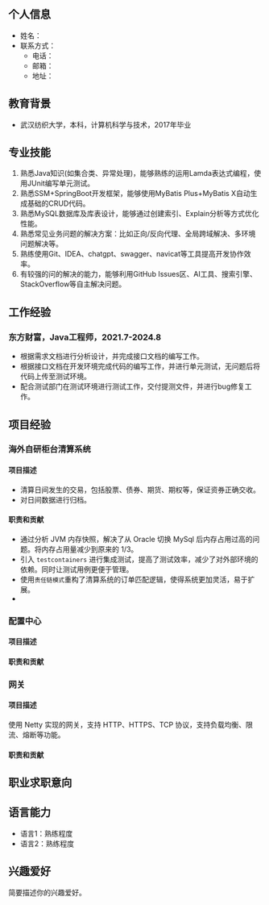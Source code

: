 ## 个人信息
- 姓名：
- 联系方式：
  - 电话：
  - 邮箱：
  - 地址：

## 教育背景
- 武汉纺织大学，本科，计算机科学与技术，2017年毕业

## 专业技能
1. 熟悉Java知识(如集合类、异常处理)，能够熟练的运用Lamda表达式编程，使用JUnit编写单元测试。
2. 熟悉SSM+SpringBoot开发框架，能够使用MyBatis Plus+MyBatis X自动生成基础的CRUD代码。
3. 熟悉MySQL数据库及库表设计，能够通过创建索引、Explain分析等方式优化性能。
4. 熟悉常见业务问题的解决方案：比如正向/反向代理、全局跨域解决、多环境问题解决等。
5. 熟练使用Git、IDEA、chatgpt、swagger、navicat等工具提高开发协作效率。
6. 有较强的问的解决的能力，能够利用GitHub Issues区、AI工具、搜索引擎、StackOverflow等自主解决问题。

## 工作经验
### 东方财富，Java工程师，2021.7-2024.8
- 根据需求文档进行分析设计，并完成接口文档的编写工作。
- 根据接口文档在开发环境完成代码的编写工作，并进行单元测试，无问题后将代码上传至测试环境。
- 配合测试部门在测试环境进行测试工作，交付提测文件，并进行bug修复工作。

## 项目经验
### 海外自研柜台清算系统
#### 项目描述
- 清算日间发生的交易，包括股票、债券、期货、期权等，保证资券正确交收。
- 对日间数据进行归档。

#### 职责和贡献
- 通过分析 JVM 内存快照，解决了从 Oracle 切换 MySql 后内存占用过高的问题。将内存占用量减少到原来的 1/3。
- 引入 `testcontainers` 进行集成测试，提高了测试效率，减少了对外部环境的依赖。同时让测试用例更便于管理。
- 使用`责任链模式`重构了清算系统的订单匹配逻辑，使得系统更加灵活，易于扩展。
- 

### 配置中心
#### 项目描述

#### 职责和贡献


### 网关
#### 项目描述
使用 Netty 实现的网关，支持 HTTP、HTTPS、TCP 协议，支持负载均衡、限流、熔断等功能。

#### 职责和贡献



## 职业求职意向


## 语言能力
- 语言1：熟练程度
- 语言2：熟练程度

## 兴趣爱好
简要描述你的兴趣爱好。


